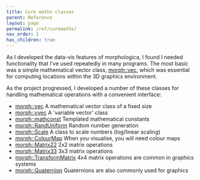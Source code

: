 ```yaml
---
title: Core maths classes
parent: Reference
layout: page
permalink: /ref/coremaths/
nav_order: 1
has_children: true
---
```

As I developed the data-vis features of morphologica, I found I needed functionality that I've used repeatedly in many programs.
The most basic was a simple mathematical vector class, [morph::vec](/core/vec), which was essential for computing locations within the 3D graphics environment.

As the project progressed, I developed a number of these classes for handling mathematical operations with a convenient interface:

* [morph::vec](/core/vec) A mathematical vector class of a fixed size
* [morph::vvec](/core/vvec) A 'variable vector' class
* [morph::mathconst](/core/mathconst) Templated mathematical constants
* [morph::RandUniform](/core/random) Random number generation
* [morph::Scale](/core/scale) A class to scale numbers (log/linear scaling)
* [morph::ColourMap](/core/colourmap) When you visualise, you will need colour maps
* [morph::Matrix22](/core/matrix33) 2x2 matrix operations
* [morph::Matrix33](/core/matrix33) 3x3 matrix operations
* [morph::TransformMatrix](/core/transformmatrix) 4x4 matrix operations are common in graphics systems
* [morph::Quaternion](/core/quaternion) Quaternions are also commonly used for graphics
